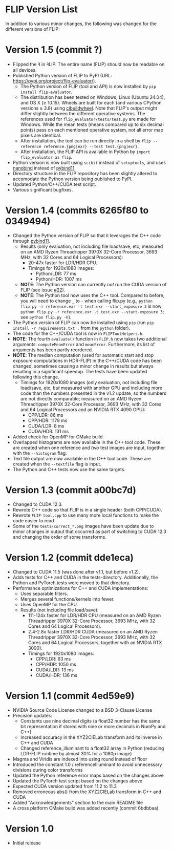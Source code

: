 # FLIP Version List

In addition to various minor changes, the following was
changed for the different versions of FLIP:

# Version 1.5 (commit ?)
- Flipped the ꟻ in ꟻLIP. The entire name (FLIP) should now be readable on all devices.
- Published Python version of FLIP to PyPI (URL: https://pypi.org/project/flip-evaluator/).
  - The Python version of FLIP (tool and API) is now installed by `pip install flip-evaluator`.
  - The distribution has been tested on Windows, Linux (Ubuntu 24.04), and OS X ($\ge$ 10.15). Wheels are built for each (and various CPython versions $\ge$ 3.8) using [cibuildwheel](https://github.com/pypa/cibuildwheel). Note that FLIP's output might differ slightly between the different operative systems. The references used for `flip_evaluator/tests/test.py` are made for Windows. While the mean tests (means compared up to six decimal points) pass on each mentioned operative system, not all error map pixels are identical.
  - After installation, the tool can be run directly in a shell by `flip --reference reference.{png|exr} --test test.{png|exr}`.
  - After installation, the FLIP API is available in Python by `import flip_evaluator as flip`.
- Python version is now built using `scikit` instead of `setuptools`, and uses [nanobind](https://github.com/wjakob/nanobind) instead of [pybind11](https://github.com/pybind/pybind11).
- Directory structure in the FLIP repository has been slightly altered to accomodate the Python version being published to PyPI.
- Updated Python/C++/CUDA test script.
- Various significant bugfixes.

# Version 1.4 (commits 6265f80 to 0349494)
- Changed the Python version of FLIP so that it leverages the C++ code through [pybind11](https://github.com/pybind/pybind11).
	- Results (only evaluation, not including file load/save, etc; measured on an AMD Ryzen Threadripper 3970X 32-Core Processor, 3693 MHz, with 32 Cores and 64 Logical Processors):
		- 20-47x faster for LDR/HDR CPU.
		- Timings for 1920x1080 images:
			- Python/LDR: 77 ms
			- Python/HDR: 1007 ms
	- **NOTE**: The Python version can currently _not_ run the CUDA version of FLIP (see issue [#22](https://github.com/NVlabs/flip/issues/22)).
	- **NOTE**: The Python tool now uses the C++ tool. Compared to before, you will need to change `_` to `-` when calling flip.py (e.g., `python flip.py -r reference.exr -t test.exr --start_exposure 3` is now `python flip.py -r reference.exr -t test.exr --start-exposure 3`; see `python flip.py -h`).
- The Python version of FLIP can now be installed using `pip` (run `pip install -r requirements.txt .` from the `python` folder).
- The code for the C++/CUDA tool is now in `FLIPToolHelpers.h`.
- **NOTE**: The fourth `evaluate()` function in `FLIP.h` now takes two additional arguments: `computeMeanError` and `meanError`. Furthermore, its list of arguments has been partly reordered.
- **NOTE**: The median computation (used for automatic start and stop expsoure computations in HDR-FLIP) in the C++/CUDA code has been changed, sometimes causing a minor change in results but always resulting in a significant speedup. The tests have been updated following this change.
  - Timings for 1920x1080 images (only evaluation, not including file load/save, etc, *but* measured with another GPU and including more code than the numbers presented in the v1.2 update, so the numbers are not directly comparable; measured on an AMD Ryzen Threadripper 3970X 32-Core Processor, 3693 MHz, with 32 Cores and 64 Logical Processors and an NVIDIA RTX 4090 GPU):
    - CPP/LDR: 86 ms
    - CPP/HDR: 1179 ms
    - CUDA/LDR: 8 ms
    - CUDA/HDR: 131 ms
- Added check for OpenMP for CMake build.
- Overlapped histograms are now available in the C++ tool code. These are created when one reference and _two_ test images are input, together with the `--histogram` flag.
- Text file output are now available in the C++ tool code. These are created when the `--textfile` flag is input.
- The Python and C++ tests now use the same targets.

# Version 1.3 (commit a00bc7d)
- Changed to CUDA 12.3.
- Rewrote C++ code so that FLIP is in a single header (both CPP/CUDA).
- Rewrote `FLIP-tool.cpp` to use many more local functions to make the code easier to read.
- Some of the `tests/correct_*.png` images have been update due to minor changes in output that occurred as part of switching to CUDA 12.3 and changing the order of some transforms.

# Version 1.2 (commit dde1eca)
- Changed to CUDA 11.5 (was done after v1.1, but before v1.2).
- Adds tests for C++ and CUDA in the tests-directory.
  Additionally, the Python and PyTorch tests were moved to that directory.
- Performance optimizations for C++ and CUDA implementations:
    - Uses separable filters.
    - Merges several functions/kernels into fewer.
    - Uses OpenMP for the CPU.
    - Results (not including file load/save):
        - 111-124x faster for LDR/HDR CPU (measured on an AMD Ryzen Threadripper 3970X 32-Core Processor, 3693 MHz, with 32 Cores and 64 Logical Processors).
        - 2.4-2.8x faster LDR/HDR CUDA (measured on an AMD Ryzen Threadripper 3970X 32-Core Processor, 3693 MHz, with 32 Cores and 64 Logical Processors, together with an NVIDIA RTX 3090).
		- Timings for 1920x1080 images:
			- CPP/LDR: 63 ms
			- CPP/HDR: 1050 ms
			- CUDA/LDR: 13 ms
			- CUDA/HDR: 136 ms

# Version 1.1 (commit 4ed59e9)
- NVIDIA Source Code License changed to a BSD 3-Clause License
- Precision updates:
    - Constants use nine decimal digits (a float32 number has the same
      bit representation if stored with nine or more decimals in NumPy
      and C++)
    - Increased accuracy in the XYZ2CIELab transform and its inverse in
      C++ and CUDA
    - Changed reference_illuminant to a float32 array in Python
      (reducing LDR-FLIP runtime by almost 30% for a 1080p image)
- Magma and Viridis are indexed into using round instead of floor
- Introduced the constant 1.0 / referenceIlluminant to avoid unnecessary
  divisions during color transforms
- Updated the Python reference error maps based on the changes above
- Updated the PyTorch test script based on the changes above
- Expected CUDA version updated from 11.2 to 11.3
- Removed erroneous abs() from the XYZ2CIELab transform in C++ and CUDA
- Added "Acknowledgements" section to the main README file
- A cross platform CMake build was added recently (commit 6bdbbaa)

# Version 1.0
- Initial release
